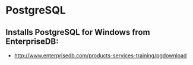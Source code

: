 PostgreSQL
==========

## Installs PostgreSQL for Windows from EnterpriseDB:
* http://www.enterprisedb.com/products-services-training/pgdownload


